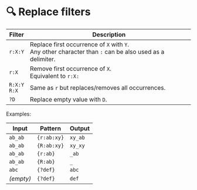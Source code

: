 # 🔍 Replace filters

| Filter           | Description                                             |
| ---------------- | ------------------------------------------------------- |
| `r:X:Y`          | Replace first occurrence of `X` with `Y`.<br>Any other character than `:` can be also used as a delimiter. |
| `r:X`            | Remove first occurrence of `X`.<br>Equivalent to `r:X:` |
| `R:X:Y`<br>`R:X` | Same as `r` but replaces/removes all occurrences.       |
| `?D`             | Replace empty value with `D`.                           |

Examples:

| Input     |  Pattern    | Output  |
| --------- | ----------- | ------- |
| `ab_ab`   | `{r:ab:xy}` | `xy_ab` |
| `ab_ab`   | `{R:ab:xy}` | `xy_xy` |
| `ab_ab`   | `{r:ab}`    | `_ab`   |
| `ab_ab`   | `{R:ab}`    | `_`     |
| `abc`     | `{?def}`    | `abc`   |
| *(empty)* | `{?def}`    | `def`   |
